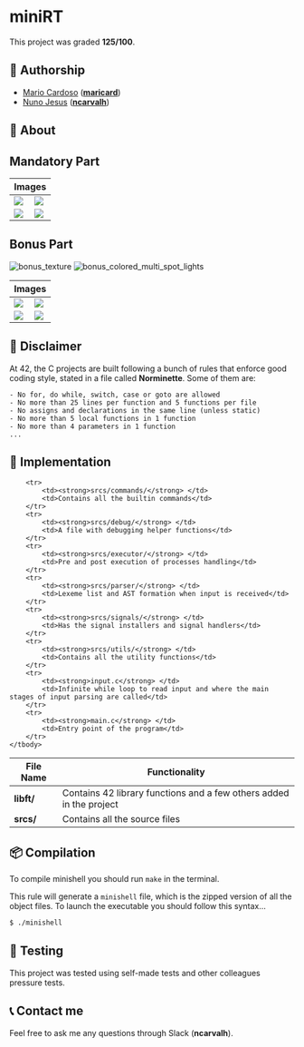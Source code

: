 # **miniRT**
This project was graded <strong>125/100</strong>.

## 📝 **Authorship**

- [Mario Cardoso](https://github.com/jscaetano) ([**maricard**](https://profile.intra.42.fr/users/maricard))
- [Nuno Jesus](https://github.com/Nuno-Jesus) ([**ncarvalh**](https://profile.intra.42.fr/users/ncarvalh))

## 📒 **About**


## **Mandatory Part**

<table align=center>
	<thead>
		<tr>
			<th colspan=2>Images</th>
		</tr>
	</thead>
	<tbody>
		<tr>
			<td><image src=https://github.com/Nuno-Jesus/42_miniRT/assets/93390807/732f9349-d5b9-45a2-8920-a97ad2934c01></td>
			<td><image src=https://github.com/Nuno-Jesus/42_miniRT/assets/93390807/c71155e9-41df-44a5-9a1c-ed1f6aa50df0></td>
		</tr>
		<tr>
			<td><image src=https://github.com/Nuno-Jesus/42_miniRT/assets/93390807/90438e64-7050-481a-a096-55fd8353db96></td>
			<td><image src=https://github.com/Nuno-Jesus/42_miniRT/assets/93390807/28501715-e0cf-4456-84c6-ef077b7f78da></td>
		</tr>
	</tbody>
</table>


## **Bonus Part**
![bonus_texture]()
![bonus_colored_multi_spot_lights]()

<table align=center>
	<thead>
		<tr>
			<th colspan=2>Images</th>
		</tr>
	</thead>
	<tbody>
		<tr>
			<td><image src=https://github.com/Nuno-Jesus/42_miniRT/assets/93390807/b75fe0c8-63fe-410b-b110-dc8c020aae4c></td>
			<td><image src=https://github.com/Nuno-Jesus/42_miniRT/assets/93390807/cf5fcef6-e292-4845-8623-4567ac43cedf></td>
		</tr>
		<tr>
			<td><image src=https://github.com/Nuno-Jesus/42_miniRT/assets/93390807/ac27602e-443c-42cb-ab93-874b2de96dc9></td>
			<td><image src=https://github.com/Nuno-Jesus/42_miniRT/assets/93390807/ac7d3304-ce92-4ac5-b580-7a46c6200f54></td>
		</tr>
	</tbody>
</table>

## 🚨 **Disclaimer**
At 42, the C projects are built following a bunch of rules that enforce good coding style, stated in a file called **Norminette**. Some of them are:

	- No for, do while, switch, case or goto are allowed
	- No more than 25 lines per function and 5 functions per file
	- No assigns and declarations in the same line (unless static)
	- No more than 5 local functions in 1 function
	- No more than 4 parameters in 1 function
	... 

## 🔧 **Implementation**

<table align=center>
	<thead>
		<tr>
			<th>File Name</th>
			<th>Functionality</th>
		</tr>
	</thead>
	<tbody>
		<tr>
			<td><strong>libft/</strong> </td>
			<td>Contains 42 library functions and a few others added in the project</td>
		</tr>
		<tr>
			<td><strong>srcs/</strong> </td>
			<td>Contains all the source files</td>
		</tr>

		<tr>
			<td><strong>srcs/commands/</strong> </td>
			<td>Contains all the builtin commands</td>
		</tr>
		<tr>
			<td><strong>srcs/debug/</strong> </td>
			<td>A file with debugging helper functions</td>
		</tr>
		<tr>
			<td><strong>srcs/executor/</strong> </td>
			<td>Pre and post execution of processes handling</td>
		</tr>
		<tr>
			<td><strong>srcs/parser/</strong> </td>
			<td>Lexeme list and AST formation when input is received</td>
		</tr>
		<tr>
			<td><strong>srcs/signals/</strong> </td>
			<td>Has the signal installers and signal handlers</td>
		</tr>
		<tr>
			<td><strong>srcs/utils/</strong> </td>
			<td>Contains all the utility functions</td>
		</tr>
		<tr>
			<td><strong>input.c</strong> </td>
			<td>Infinite while loop to read input and where the main stages of input parsing are called</td>
		</tr>
		<tr>
			<td><strong>main.c</strong> </td>
			<td>Entry point of the program</td>
		</tr>
	</tbody>
</table>


## 📦 **Compilation**
To compile minishell you should run `make` in the terminal.

This rule will generate a `minishell` file, which is the zipped version of all the object files. To launch the executable you should follow this syntax...

```sh
$ ./minishell
```

## 💫 **Testing**

This project was tested using self-made tests and other colleagues pressure tests.


## 📞 **Contact me**

Feel free to ask me any questions through Slack (**ncarvalh**).

